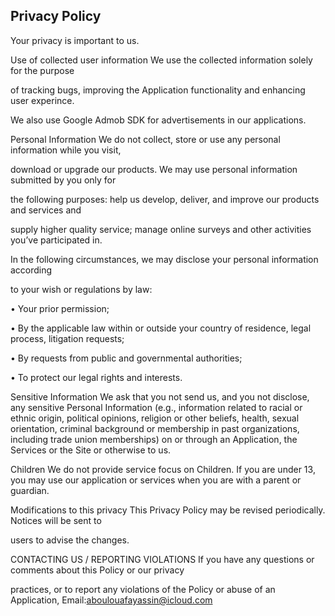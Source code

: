 ## Privacy Policy

Your privacy is important to us.

Use of collected user information We use the collected information solely for the purpose

of tracking bugs, improving the Application functionality and enhancing user experince.

We also use Google Admob SDK for advertisements in our applications.

Personal Information We do not collect, store or use any personal information while you visit,

download or upgrade our products. We may use personal information submitted by you only for

the following purposes: help us develop, deliver, and improve our products and services and

supply higher quality service; manage online surveys and other activities you’ve participated in.

In the following circumstances, we may disclose your personal information according

to your wish or regulations by law:

• Your prior permission;

• By the applicable law within or outside your country of residence, legal process, litigation requests;

• By requests from public and governmental authorities;

• To protect our legal rights and interests.

Sensitive Information We ask that you not send us, and you not disclose, any sensitive Personal Information
(e.g., information related to racial or ethnic origin, political opinions, religion or other beliefs,
health, sexual orientation, criminal background or membership in past organizations, including trade union
memberships) on or through an Application, the Services or the Site or otherwise to us.

Children We do not provide service focus on Children. If you are under 13, you may use our application
or services when you are with a parent or guardian.

Modifications to this privacy This Privacy Policy may be revised periodically. Notices will be sent to

users to advise the changes.

CONTACTING US / REPORTING VIOLATIONS If you have any questions or comments about this Policy or our privacy

practices, or to report any violations of the Policy or abuse of an Application,
Email:aboulouafayassin@icloud.com
